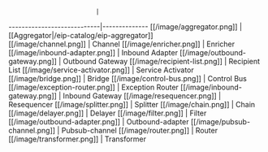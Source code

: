                             | 
----------------------------|--------------
[[/image/aggregator.png]]  | [[Aggregator|/eip-catalog/eip-aggregator]]  
[[/image/channel.png]]     | Channel
[[/image/enricher.png]]          | Enricher
[[/image/inbound-adapter.png]]   | Inbound Adapter
[[/image/outbound-gateway.png]]  | Outbound Gateway
[[/image/recipient-list.png]]    | Recipient List
[[/image/service-activator.png]] | Service Activator
[[/image/bridge.png]]            | Bridge
[[/image/control-bus.png]]       | Control Bus
[[/image/exception-router.png]]  | Exception Router
[[/image/inbound-gateway.png]]   | Inbound Gateway
[[/image/resequencer.png]]       | Resequencer
[[/image/splitter.png]]          | Splitter
[[/image/chain.png]]             | Chain
[[/image/delayer.png]]           | Delayer
[[/image/filter.png]]            | Filter
[[/image/outbound-adapter.png]]  | Outbound-adapter
[[/image/pubsub-channel.png]]    | Pubsub-channel
[[/image/router.png]]            | Router
[[/image/transformer.png]]       | Transformer
